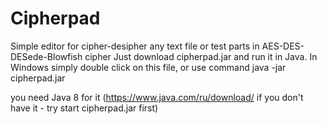 # Cipherpad
Simple editor for cipher-desipher any text file or test parts in AES-DES-DESede-Blowfish cipher
Just download cipherpad.jar and run it in Java. In Windows simply double click on this file, or use command 
java -jar cipherpad.jar

you need Java 8 for it (https://www.java.com/ru/download/ if you don't have it - try start cipherpad.jar first)
